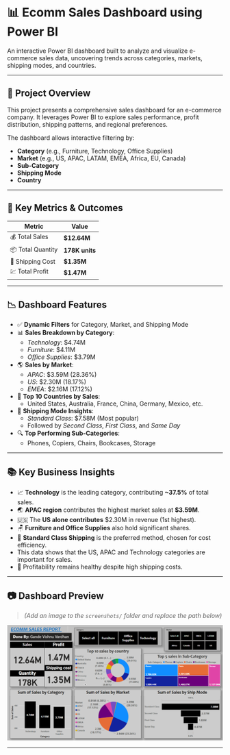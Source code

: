 # 📊 Ecomm Sales Dashboard using Power BI

An interactive Power BI dashboard built to analyze and visualize e-commerce sales data, uncovering trends across categories, markets, shipping modes, and countries.

---

## 🚀 Project Overview

This project presents a comprehensive sales dashboard for an e-commerce company. It leverages Power BI to explore sales performance, profit distribution, shipping patterns, and regional preferences. 

The dashboard allows interactive filtering by:
- **Category** (e.g., Furniture, Technology, Office Supplies)
- **Market** (e.g., US, APAC, LATAM, EMEA, Africa, EU, Canada)
- **Sub-Category**
- **Shipping Mode**
- **Country**

---

## 📌 Key Metrics & Outcomes

| Metric            | Value         |
|-------------------|---------------|
| 💰 Total Sales     | **$12.64M**    |
| 📦 Total Quantity  | **178K units** |
| 🚢 Shipping Cost   | **$1.35M**     |
| 💹 Total Profit    | **$1.47M**     |

---

## 📉 Dashboard Features

- ✅ **Dynamic Filters** for Category, Market, and Shipping Mode
- 📊 **Sales Breakdown by Category**:
  - *Technology*: $4.74M
  - *Furniture*: $4.11M
  - *Office Supplies*: $3.79M
- 🌎 **Sales by Market**:
  - *APAC*: $3.59M (28.36%)
  - *US*: $2.30M (18.17%)
  - *EMEA*: $2.16M (17.12%)
- 📍 **Top 10 Countries by Sales**:
  - United States, Australia, France, China, Germany, Mexico, etc.
- 🚚 **Shipping Mode Insights**:
  - *Standard Class*: $7.58M (Most popular)
  - Followed by *Second Class*, *First Class*, and *Same Day*
- 🔍 **Top Performing Sub-Categories**:
  - Phones, Copiers, Chairs, Bookcases, Storage

---

## 📚 Key Business Insights

- 📈 **Technology** is the leading category, contributing **~37.5%** of total sales.
- 🌏 **APAC region** contributes the highest market sales at **$3.59M**.
- 🇺🇸 The **US alone contributes** $2.30M in revenue (1st highest).
- 🪑 **Furniture and Office Supplies** also hold significant shares.
- 🛫 **Standard Class Shipping** is the preferred method, chosen for cost efficiency.
- This data shows that the US, APAC and Technology categories are important for sales.
- 🧾 Profitability remains healthy despite high shipping costs.

---


## 📷 Dashboard Preview

> *(Add an image to the `screenshots/` folder and replace the path below)*

![Dashboard Screenshot](ecomm-sales-dashboard.png)

---
